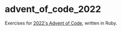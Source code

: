 # advent_of_code_2022

Exercises for [2022's Advent of Code](https://adventofcode.com/2022), written in Ruby.
